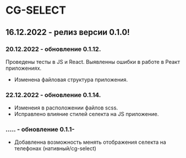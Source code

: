 # CG-SELECT

## 16.12.2022 - релиз версии 0.1.0!

### 20.12.2022 - обновление 0.1.12.

Проведены тесты в JS и React. Выявленны ошибки в работе в Реакт приложениях.

- Изменена файловая структура приложения.

### 22.12.2022 - обновление 0.1.14.

- Изменеия в расположении файлов scss.
- Исправлено влияние стилей селекта на JS приложение.

### ..... - обновление 0.1.1-

- Добавленна возможность менять отображения селекта на телефонах (нативный/cg-select)
